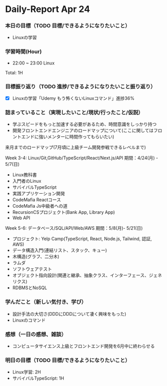 # Daily-Report Apr 24

### 本日の目標（TODO 目標/できるようになりたいこと）
- Linuxの学習

### 学習時間(Hour)
- 22:00 ~ 23:00 Linux

Total: 1H

### 目標振り返り（TODO 進捗/できるようになりたいこと振り返り）
- [x] Linuxの学習「Udemy もう怖くないLinuxコマンド」進捗36%


### 詰まっていること（実現したいこと/現状/行ったこと/仮説）
- 学ぶスピードをもっと加速する必要があるため、時間意識をしっかり持つ
- 開発フロントエンドエンジニアのロードマップについて(ここに関してはフロントエンドに強いメンターに時間作ってもらいたい)

来月までのロードマップ(7月頃に上級チーム開発参戦できるレベルまで)

Week 3-4: Linux/Git,GitHub/TypeScript/React/Next.js/API
期間：4/24(月) - 5/7(日)
- Linux教科書
- 入門者のLinux
- サバイバルTypeScript
- 実践アプリケーション開発
- CodeMafia Reactコース
- CodeMafia Js中級者への道
- RecursionCSプロジェクト(Bank App, Library App)
- Web API

Week 5-6: データベース/SQL/API/Web/AWS
期間：5/8(月)- 5/21(日)
- プロジェクト: Yelp Camp(TypeScript, React, Node.js, Tailwind, 認証, AWS)
- データ構造入門(連結リスト、スタック、キュー)
- 木構造(グラフ、二分木)
- ラムダ
- ソフトウェアテスト
- オブジェクト指向設計(関連と継承、抽象クラス、インターフェース、ジェネリクス)
- RDBMSとNoSQL


### 学んだこと（新しい気付き、学び）
- 設計手法の大切さ(DDDにDDDについて凄く興味をもった)
- Linuxのコマンド

### 感想（一日の感想、雑談）
- コンピュータサイエンス上級とフロントエンド開発を6月中に終わらせる

### 明日の目標（TODO 目標/できるようになりたいこと）
- Linux学習: 2H
- サバイバルTypeScript: 1H

